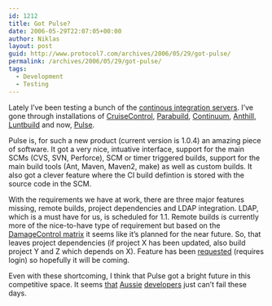 ```yaml
---
id: 1212
title: Got Pulse?
date: 2006-05-29T22:07:05+00:00
author: Niklas
layout: post
guid: http://www.protocol7.com/archives/2006/05/29/got-pulse/
permalink: /archives/2006/05/29/got-pulse/
tags:
  - Development
  - Testing
---
```

<div class='microid-9a45edd0cfc00354c3bd1b0792c563c9c8ab9fcc'>
  <p>
    Lately I&#8217;ve been testing a bunch of the <a href="http://damagecontrol.codehaus.org/Continuous+Integration+Server+Feature+Matrix">continous integration servers</a>. I&#8217;ve gone through installations of <a href="http://cruisecontrol.sf.net/">CruiseControl</a>, <a href="http://www.viewtier.com/products/parabuild/index.htm">Parabuild</a>, <a href="http://maven.apache.org/continuum/">Continuum</a>, <a href="http://www.urbancode.com/projects/anthill/default.jsp">Anthill</a>, <a href="http://luntbuild.javaforge.com/">Luntbuild</a> and now, <a href="http://zutubi.com/products/pulse/">Pulse</a>.
  </p>
  
  <p>
    Pulse is, for such a new product (current version is 1.0.4) an amazing piece of software. It got a very nice, intuative interface, support for the main SCMs (CVS, SVN, Perforce), SCM or timer triggered builds, support for the main build tools (Ant, Maven, Maven2, make) as well as custom builds. It also got a clever feature where the CI build defintion is stored with the source code in the SCM.
  </p>
  
  <p>
    With the requirements we have at work, there are three major features missing, remote builds, project dependencies and LDAP integration. LDAP, which is a must have for us, is scheduled for 1.1. Remote builds is currently more of the nice-to-have type of requirement but based on the <a href="http://damagecontrol.codehaus.org/Continuous+Integration+Server+Feature+Matrix">DamageControl matrix</a> it seems like it&#8217;s planned for the near future. So, that leaves project dependencies (if project X has been updated, also build project Y and Z which depends on X). Feature has been <a href="http://jira.zutubi.com/browse/CIB-412">requested</a> (requires login) so hopefully it will be coming.
  </p>
  
  <p>
    Even with these shortcoming, I think that Pulse got a bright future in this competitive space. It seems <a href="http://zutubi.com/">that</a> <a href="http://www.atlassian.com/">Aussie</a> <a href="http://www.cenqua.com">developers</a> just can&#8217;t fail these days.
  </p>
  
  <p>
  </p>
</div>